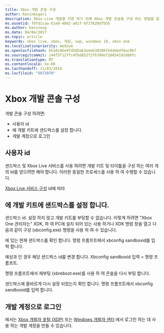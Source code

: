 ```yaml
---
title: Xbox 개발 콘솔 구성
author: KevinAsgari
description: Xbox Live 개발을 지원 하기 위해 Xbox 개발 콘솔을 구성 하는 방법을 알아봅니다.
ms.assetid: f8fd1caa-b1e9-4882-a01f-8f17820dfb55
ms.author: kevinasg
ms.date: 04/04/2017
ms.topic: article
keywords: xbox live, xbox, 게임, uwp, windows 10, xbox one
ms.localizationpriority: medium
ms.openlocfilehash: b5a9c86e9fd56bab3e4eb30206f64debdf6ac9bf
ms.sourcegitcommit: 144f5f127fc4fbd852f2f6780ef26054192d68fc
ms.translationtype: MT
ms.contentlocale: ko-KR
ms.lasthandoff: 11/03/2018
ms.locfileid: "5972970"
---
```

# <a name="configure-your-xbox-development-console"></a>Xbox 개발 콘솔 구성

개발 콘솔 구성 하려면:
- 사용자 id
- 에 개발 키트에 샌드박스를 설정 합니다.
- 개발 계정으로 로그인

## <a name="get-your-ids"></a>사용자 id
샌드박스 및 Xbox Live 서비스를 사용 하려면 개발 키트 및 타이틀을 구성 하는 여러 개의 Id를 얻으려면 해야 합니다. 이러한 동일한 프로세스를 사용 하 여 수행할 수 있습니다.

[Xbox Live 서비스 구성](../xbox-live-service-configuration.md) id에 따라

## <a name="set-your-sandbox-on-your-development-kits"></a>에 개발 키트에 샌드박스를 설정 합니다.
샌드박스 id. 설정 하지 않고 개발 키트를 부팅할 수 없습니다. 이렇게 하려면 "Xbox One 관리자는" XDK, 하 여 PC에 설치 되어 있는 사용 하거나 XDK 명령 창을 열고 다음과 같이 구성 (xbconfig.exe) 명령을 사용 하 여 수 있습니다.

에 있는 현재 샌드박스를 확인 합니다. 명령 프롬프트에서 xbconfig sandboxid를 입력 합니다.

예상과 인 경우 해당 샌드박스 id를 변경 합니다. Xbconfig sandboxid 입력 =<your sandbox id> 명령 프롬프트.

명령 프롬프트에서 재부팅 (xbreboot.exe)를 사용 하 여 콘솔을 다시 부팅 합니다.

샌드박스에 올바르게 다시 설정 되었는지 확인 합니다. 명령 프롬프트에서 xbconfig sandboxid를 입력 합니다.

## <a name="sign-in-with-a-development-account"></a>개발 계정으로 로그인

에서는 [Xbox 개발자 포털 (XDP)](https://xdp.xboxlive.com/User/Contact/MyAccess?selectedMenu=devaccounts) 또는 [Windows 개발자 센터](https://developer.microsoft.com/en-us/windows) 에서 로그인 하는 데 사용 하는 개발 계정을 만들 수 있습니다.
